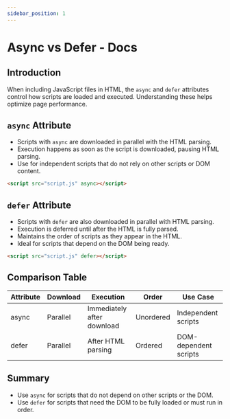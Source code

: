 ```yaml
---
sidebar_position: 1
---
```


# Async vs Defer - Docs

## Introduction

When including JavaScript files in HTML, the `async` and `defer` attributes control how scripts are loaded and executed. Understanding these helps optimize page performance.

## `async` Attribute

- Scripts with `async` are downloaded in parallel with the HTML parsing.
- Execution happens as soon as the script is downloaded, pausing HTML parsing.
- Use for independent scripts that do not rely on other scripts or DOM content.

```html
<script src="script.js" async></script>
```

## `defer` Attribute

- Scripts with `defer` are also downloaded in parallel with HTML parsing.
- Execution is deferred until after the HTML is fully parsed.
- Maintains the order of scripts as they appear in the HTML.
- Ideal for scripts that depend on the DOM being ready.

```html
<script src="script.js" defer></script>
```

## Comparison Table

| Attribute | Download | Execution | Order | Use Case |
|-----------|----------|-----------|-------|----------|
| async     | Parallel | Immediately after download | Unordered | Independent scripts |
| defer     | Parallel | After HTML parsing | Ordered | DOM-dependent scripts |

## Summary

- Use `async` for scripts that do not depend on other scripts or the DOM.
- Use `defer` for scripts that need the DOM to be fully loaded or must run in order.

